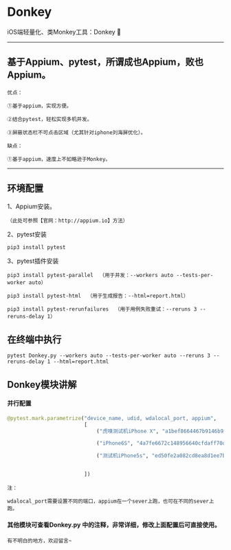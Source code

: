 # Donkey
iOS端轻量化、类Monkey工具：Donkey 🌹

***
## 基于Appium、pytest，所谓成也Appium，败也Appium。
```
优点：  

①基于appium，实现方便。  

②结合pytest，轻松实现多机并发。  

③屏蔽状态栏不可点击区域（尤其针对iphone刘海屏优化）。

缺点：

①基于appium，速度上不如略逊于Monkey。
```
***

## 环境配置

1、Appium安装。  
```
（此处可参照【官网：http://appium.io】方法）  
```
2、pytest安装  
```python
pip3 install pytest
```
3、pytest插件安装
```
pip3 install pytest-parallel  （用于并发：--workers auto --tests-per-worker auto）

pip3 install pytest-html  （用于生成报告：--html=report.html）

pip3 install pytest-rerunfailures  （用于用例失败重试：--reruns 3 --reruns-delay 1）
```

## 在终端中执行

```
pytest Donkey.py --workers auto --tests-per-worker auto --reruns 3 --reruns-delay 1 --html=report.html
```

## Donkey模块讲解

#### 并行配置
```python
@pytest.mark.parametrize("device_name, udid, wdalocal_port, appium",
                         [
                             ("虎嗅测试机iPhone X", "a1bef8664467b9146b9bc7b511049d951dcce327", 5680, '4766'),

                             ("iPhone6S", "4a7fe6672c148956640cfdaff70da48e49f6945c", 5682, '4777'),

                             ("测试机iPhone5s", "ed50fe2a082cd8ea8d1ee7bb11ccc017250da180", 5680, '4777'),


                         ])

```
```
注： 

wdalocal_port需要设置不同的端口，appium在一个sever上跑，也可在不同的sever上跑。
```

#### 其他模块可查看Donkey.py 中的注释，非常详细，修改上面配置后可直接使用。
```
有不明白的地方，欢迎留言~
```

